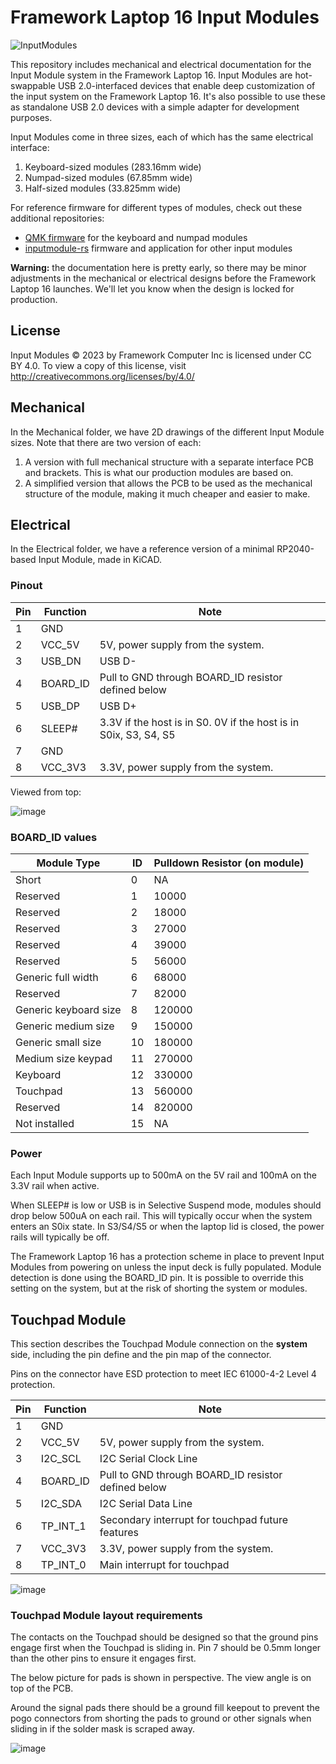 # Framework Laptop 16 Input Modules
![InputModules](https://user-images.githubusercontent.com/28994301/226249081-ab193cfe-4da4-4c47-93ec-c6024edf4fbc.png)

This repository includes mechanical and electrical documentation for the Input Module system in the 
Framework Laptop 16.  Input Modules are hot-swappable USB 2.0-interfaced devices that enable deep
customization of the input system on the Framework Laptop 16.  It's also possible to use these as 
standalone USB 2.0 devices with a simple adapter for development purposes.

Input Modules come in three sizes, each of which has the same electrical interface:
 1. Keyboard-sized modules (283.16mm wide)
 2. Numpad-sized modules (67.85mm wide)
 3. Half-sized modules (33.825mm wide)

For reference firmware for different types of modules, check out these additional repositories:
 * [QMK firmware](https://github.com/frameworkcomputer/qmk_firmware) for the keyboard and numpad modules
 * [inputmodule-rs](https://github.com/FrameworkComputer/inputmodule-rs) firmware and application for other input modules

**Warning:** the documentation here is pretty early, so there may be minor adjustments in the mechanical or electrical designs
before the Framework Laptop 16 launches.  We'll let you know when the design is locked for production.
 
## License
Input Modules © 2023 by Framework Computer Inc is licensed under CC BY 4.0. To view a copy of this license, visit http://creativecommons.org/licenses/by/4.0/

## Mechanical

In the Mechanical folder, we have 2D drawings of the different Input Module sizes.  Note that there are two version of each:
 1. A version with full mechanical structure with a separate interface PCB and brackets.  This is what our production modules are based on.
 2. A simplified version that allows the PCB to be used as the mechanical structure of the module, making it much cheaper and easier to make.

## Electrical

In the Electrical folder, we have a reference version of a minimal RP2040-based Input Module, made in KiCAD.

### Pinout

| Pin | Function | Note                                                              |
|-----|----------|-------------------------------------------------------------------|
| 1   | GND      |                                                                   |
| 2   | VCC_5V   | 5V, power supply from the system.                                 |
| 3   | USB_DN   | USB D-                                                            |
| 4   | BOARD_ID | Pull to GND through BOARD_ID resistor defined below               |
| 5   | USB_DP   | USB D+                                                            |
| 6   | SLEEP#   | 3.3V if the host is in S0.  0V if the host is in S0ix, S3, S4, S5 |
| 7   | GND      |                                                                   |
| 8   | VCC_3V3  | 3.3V, power supply from the system.                               |

Viewed from top:

![image](https://user-images.githubusercontent.com/28994301/223607129-ab8e1dcf-dd1f-49f1-9e67-03e9ca072348.png)

### BOARD_ID values

| Module Type           | ID | Pulldown Resistor (on module) |
|-----------------------|----|-------------------------------|
| Short                 | 0  | NA                            |
| Reserved              | 1  | 10000                         |
| Reserved              | 2  | 18000                         |
| Reserved              | 3  | 27000                         |
| Reserved              | 4  | 39000                         |
| Reserved              | 5  | 56000                         |
| Generic full width    | 6  | 68000                         |
| Reserved              | 7  | 82000                         |
| Generic keyboard size | 8  | 120000                        |
| Generic medium size   | 9  | 150000                        |
| Generic small size    | 10 | 180000                        |
| Medium size keypad    | 11 | 270000                        |
| Keyboard              | 12 | 330000                        |
| Touchpad              | 13 | 560000                        |
| Reserved              | 14 | 820000                        |
| Not installed         | 15 | NA                            |

### Power

Each Input Module supports up to 500mA on the 5V rail and 100mA on the 3.3V rail when active.

When SLEEP# is low or USB is in Selective Suspend mode, modules should drop below 500uA on each rail.  This will typically occur when the
system enters an S0ix state.  In S3/S4/S5 or when the laptop lid is closed, the power rails will typically be off.

The Framework Laptop 16 has a protection scheme in place to prevent Input Modules from powering on unless the input deck is fully populated.
Module detection is done using the BOARD_ID pin. It is possible to override this setting on the system, but at the risk of shorting the system
or modules.

## Touchpad Module

This section describes the Touchpad Module connection on the **system** side, including the pin define and the pin map of the connector.

Pins on the connector have ESD protection to meet IEC 61000-4-2 Level 4 protection.

| Pin | Function | Note                                                |
|-----|----------|-----------------------------------------------------|
| 1   | GND      |                                                     |
| 2   | VCC_5V   | 5V, power supply from the system.                   |
| 3   | I2C_SCL  | I2C Serial Clock Line                               |
| 4   | BOARD_ID | Pull to GND through BOARD_ID resistor defined below |
| 5   | I2C_SDA  | I2C Serial Data Line                                |
| 6   | TP_INT_1 | Secondary interrupt for touchpad future features    |
| 7   | VCC_3V3  | 3.3V, power supply from the system.                 |
| 8   | TP_INT_0 | Main interrupt for touchpad                         |

![image](https://github.com/FrameworkComputer/InputModules/assets/28994301/720e272d-1239-40ba-8b62-a537b74ff71a)

### Touchpad Module layout requirements

The contacts on the Touchpad should be designed so that the ground pins engage first when the Touchpad is sliding in.
Pin 7 should be 0.5mm longer than the other pins to ensure it engages first. 

The below picture for pads is shown in perspective. The view angle is on top of the PCB.

Around the signal pads there should be a ground fill keepout to prevent the pogo connectors from shorting the pads
to ground or other signals when sliding in if the solder mask is scraped away.

![image](https://github.com/FrameworkComputer/InputModules/assets/28994301/e8d65dad-9d55-4d5a-b97c-3ccbd33e1fb6)

